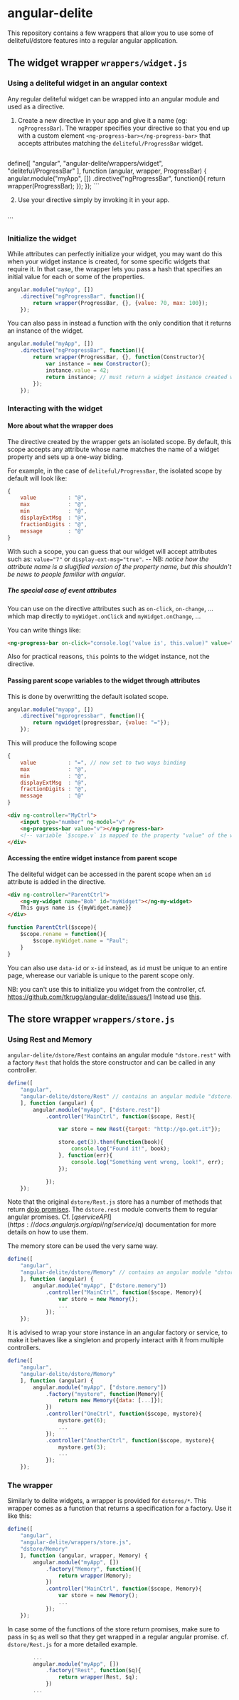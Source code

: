 <!-- TODO: mention something on on-click type of attributes -->

# angular-delite

This repository contains a few wrappers that allow you to use some 
of deliteful/dstore features into a regular angular application.

## The widget wrapper `wrappers/widget.js`

### Using a deliteful widget in an angular context

Any regular deliteful widget can be wrapped into an angular module and used as
a directive. 

1. Create a new directive in your app and give it a name (eg: `ngProgressBar`).
The wrapper specifies your directive so that you end up with a custom element `<ng-progress-bar></ng-progress-bar>`
that accepts attributes matching the `deliteful/ProgressBar` widget.

	```js
define([
	"angular",
	"angular-delite/wrappers/widget",
	"deliteful/ProgressBar"
	], function (angular, wrapper, ProgressBar) {
		angular.module("myApp", [])
			.directive("ngProgressBar", function(){
				return wrapper(ProgressBar);
			});
	});
	```

2. Use your directive simply by invoking it in your app.

	```html
<ng-progress-bar value="30"></ng-progress-bar>
	```


<a id="init"></a>
### Initialize the widget

While attributes can perfectly initialize your widget, you may want do this when your widget instance is created, 
for some specific widgets that require it.
In that case, the wrapper lets you pass a hash that specifies an initial value for each or some of the properties.

```js
angular.module("myApp", [])
	.directive("ngProgressBar", function(){
		return wrapper(ProgressBar, {}, {value: 70, max: 100});
	});
```

You can also pass in instead a function with the only condition that it returns an instance of the widget.

```js
angular.module("myApp", [])
	.directive("ngProgressBar", function(){
		return wrapper(ProgressBar, {}, function(Constructor){
			var instance = new Constructor();
			instance.value = 42;
			return instance; // must return a widget instance created with Constructor
		});
	});
```


### Interacting with the widget

#### More about what the wrapper does

The directive created by the wrapper gets an isolated scope. By default, this scope accepts any attribute whose name
matches the name of a widget property and sets up a one-way biding.

For example, in the case of `deliteful/ProgressBar`, the isolated scope by default will look like:
```js
{
	value          : "@",
	max            : "@",
	min            : "@",
	displayExtMsg  : "@",
	fractionDigits : "@",
	message        : "@"
}
```

With such a scope, you can guess that our widget will accept attributes such as:
`value="7"` or `display-ext-msg="true"`. -- NB: _notice how the attribute name is a slugified 
version of the property name, but this shouldn't be news to people familiar with angular_.

##### The special case of event attributes

You can use on the directive attributes such as `on-click`, `on-change`, ... which map directly
to `myWidget.onClick` and `myWidget.onChange`, ...

You can write things like:

```html
<ng-progress-bar on-click="console.log('value is', this.value)" value="30"></ng-progress-bar>
```

Also for practical reasons, `this` points to the widget instance, not the directive.

#### Passing parent scope variables to the widget through attributes

This is done by overwritting the default isolated scope.

```js
angular.module("myapp", [])
	.directive("ngprogressbar", function(){
		return ngwidget(progressbar, {value: "="});
	});
```

This will produce the following scope 

```js
{
	value          : "=", // now set to two ways binding
	max            : "@",
	min            : "@",
	displayExtMsg  : "@",
	fractionDigits : "@",
	message        : "@"
}
```

```html
<div ng-controller="MyCtrl">
	<input type="number" ng-model="v" />
	<ng-progress-bar value="v"></ng-progress-bar>
	<!-- variable `$scope.v` is mapped to the property "value" of the widget -->
</div>
```

#### Accessing the entire widget instance from parent scope

The deliteful widget can be accessed in the parent scope when an `id` attribute is added in the directive.

```html
<div ng-controller="ParentCtrl">
	<ng-my-widget name="Bob" id="myWidget"></ng-my-widget>
	This guys name is {{myWidget.name}}
</div>
```

```js
function ParentCtrl($scope){
	$scope.rename = function(){
		$scope.myWidget.name = "Paul";
	}
}
```

You can also use `data-id` or `x-id` instead, as `id` must be unique to an entire page, 
wherease our variable is unique to the parent scope only.

NB: you can't use this to initialize you widget from the controller, cf. https://github.com/tkrugg/angular-delite/issues/1
Instead use [this](#init).

## The store wrapper `wrappers/store.js`

### Using Rest and Memory

`angular-delite/dstore/Rest` contains an angular module `"dstore.rest"` with a 
factory `Rest` that holds the store constructor and can be called in any controller.

```js
define([
	"angular",
	"angular-delite/dstore/Rest" // contains an angular module "dstore.rest"
	], function (angular) {
		angular.module("myApp", ["dstore.rest"])
			.controller("MainCtrl", function($scope, Rest){

				var store = new Rest({target: "http://go.get.it"});

				store.get(3).then(function(book){
					console.log("Found it!", book);
				}, function(err){
					console.log("Something went wrong, look!", err);
				});

			});
	});
```

Note that the original `dstore/Rest.js` store has a number of methods that return [dojo promises](http://dojotoolkit.org/reference-guide/1.8/dojo/promise.html).
The `dstore.rest` module converts them to regular angular promises. Cf. [$q service API](https://docs.angularjs.org/api/ng/service/$q) documentation for more details on how to use them.

The memory store can be used the very same way.

```js
define([
	"angular",
	"angular-delite/dstore/Memory" // contains an angular module "dstore.memory"
	], function (angular) {
		angular.module("myApp", ["dstore.memory"])
			.controller("MainCtrl", function($scope, Memory){
				var store = new Memory();
				...
			});
	});
```

It is advised to wrap your store instance in an angular factory or service, to make it behaves like 
a singleton and properly interact with it from multiple controllers.

```js
define([
	"angular",
	"angular-delite/dstore/Memory"
	], function (angular) {
		angular.module("myApp", ["dstore.memory"])
			.factory("mystore", function(Memory){
				return new Memory({data: [...]});
			})
			.controller("OneCtrl", function($scope, mystore){
				mystore.get(6);
				...
			});
			.controller("AnotherCtrl", function($scope, mystore){
				mystore.get(3);
				...
			});
	});
```

### The wrapper
Similarly to delite widgets, a wrapper is provided for `dstores/*`. 
This wrapper comes as a function that returns a specification for a factory.
Use it like this:

```js
define([
	"angular",
	"angular-delite/wrappers/store.js",
	"dstore/Memory"
	], function (angular, wrapper, Memory) {
		angular.module("myApp", [])
			.factory("Memory", function(){
				return wrapper(Memory);
			})
			.controller("MainCtrl", function($scope, Memory){
				var store = new Memory();
				...
			});
	});
```

In case some of the functions of the store return promises, make sure to pass in
`$q` as well so that they get wrapped in a regular angular promise.  cf. `dstore/Rest.js` for a more detailed example.

```js
		...
		angular.module("myApp", [])
			.factory("Rest", function($q){
				return wrapper(Rest, $q);
			})
		...
```

